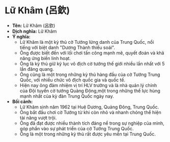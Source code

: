 # Lữ Khâm (呂欽)

* **Tên:** Lữ Khâm (呂欽)
* **Dịch nghĩa:** Lữ Khâm
* **Ý nghĩa:**
    * Lữ Khâm là một kỳ thủ cờ Tướng lừng danh của Trung Quốc, nổi tiếng với biệt danh "Dương Thành thiếu soái".
    * Ông được biết đến với lối chơi tấn công mạnh mẽ, quyết đoán và khả năng ứng biến linh hoạt.
    * Ông là kỳ thủ giữ kỷ lục vô địch cờ tướng thế giới nhiều lần nhất với 5 lần đăng quang.
    * Ông cũng là một trong những kỳ thủ hàng đầu của cờ Tướng Trung Quốc, với nhiều chức vô địch quốc gia và quốc tế.
    * Hiện nay ông đảm nhiệm vị trí HLV trưởng và là nhà quản lý chính của Đội tuyển cờ tướng Quảng Đông,một trong những thế lực hùng mạnh nhất của kỳ đàn Trung Quốc ngày nay.
* **Bối cảnh:**
    * Lữ Khâm sinh năm 1962 tại Huệ Dương, Quảng Đông, Trung Quốc.
    * Ông bắt đầu chơi cờ Tướng từ khi còn nhỏ và nhanh chóng thể hiện tài năng vượt trội.
    * Ông đã đạt được nhiều thành tích đáng nể trong sự nghiệp của mình, góp phần vào sự phát triển của cờ Tướng Trung Quốc.
    * Ông là một trong những kỳ thủ rất được yêu mến tại Trung Quốc.